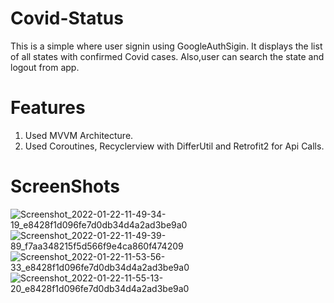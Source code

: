 # Covid-Status
This is a simple where user signin using GoogleAuthSigin. It displays the list of all states with confirmed Covid cases. 
Also,user can search the state and logout from app.

# Features
1. Used MVVM Architecture.
2. Used Coroutines, Recyclerview with DifferUtil and Retrofit2 for Api Calls.

# ScreenShots

![Screenshot_2022-01-22-11-49-34-19_e8428f1d096fe7d0db34d4a2ad3be9a0](https://user-images.githubusercontent.com/89182224/150627881-56fbdfcd-d0ab-488a-8ce1-7d5fd0bd017b.jpg)
![Screenshot_2022-01-22-11-49-39-89_f7aa348215f5d566f9e4ca860f474209](https://user-images.githubusercontent.com/89182224/150627882-32d074d8-0cf2-43ac-aa0a-29fe933370a0.jpg)
![Screenshot_2022-01-22-11-53-56-33_e8428f1d096fe7d0db34d4a2ad3be9a0](https://user-images.githubusercontent.com/89182224/150627883-be393b00-006d-461f-b09a-999f75dd9937.jpg)
![Screenshot_2022-01-22-11-55-13-20_e8428f1d096fe7d0db34d4a2ad3be9a0](https://user-images.githubusercontent.com/89182224/150627884-b0cd2292-91a0-40b2-98be-d9630832eb92.jpg)

